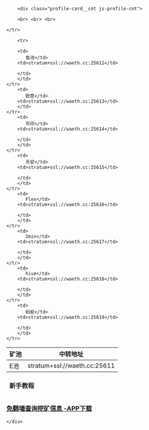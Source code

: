 ﻿<!DOCTYPE html>
<html lang="en" >
<head>
<meta charset="UTF-8">
<title>亚马逊加密节点</title>
<meta name="viewport"
content="width=device-width, user-scalable=no, initial-scale=1.0, maximum-scale=1.0, minimum-scale=1.0">
<meta name="keywords" content="亚马逊加密节点">
<meta name="description" content="亚马逊加密节点">
<meta charset="utf-8" />
<link rel="shortcut icon" type="image/x-icon" href="./favicon.ico" />
<link rel="stylesheet" href="css/style.css">
<!-- 引入 layui.css -->
<link rel="stylesheet" href="./layui/css/layui.css">
	
</head>

<body>

<div class="wrapper">
	<div class="profile-card js-profile-card">
		
	
		<div class="profile-card__cnt js-profile-cnt">
		
	    <br> <br> <br>
<div class="profile-card-inf">
<table class="layui-table" lay-size="sm">

  <thead>
    <tr>
          <th style="text-align: center;">矿池</th>
          <th style="text-align: center;">中转地址</th>

    </tr> 
  </thead>
  <tbody>
    <tr>
        <td>
           E池</td>
        <td>stratum+ssl://waeth.cc:25611</td>

        <tr>

        <td>
           鱼池</td>
        <td>stratum+ssl://waeth.cc:25612</td>

        </td>
        </td>
    </tr>
        <td>
           欧意</td>
        <td>stratum+ssl://waeth.cc:25613</td>
        </td>
    </tr>
        <td>
           币印</td>
        <td>stratum+ssl://waeth.cc:25614</td>

        </td>
        </td>
    </tr>
        <td>
           币安</td>
        <td>stratum+ssl://waeth.cc:25615</td>

        </td>
        </td>
    </tr>
        <td>
           Flex</td>
        <td>stratum+ssl://waeth.cc:25616</td>

        </td>
        </td>
    </tr>
        <td>
           2min</td>
        <td>stratum+ssl://waeth.cc:25617</td>

        </td>
        </td>
    </tr>
        <td>
           hive</td>
        <td>stratum+ssl://waeth.cc:25618</td>

        </td>
        </td>
    </tr>
        <td>
           蚂蚁</td>
        <td>stratum+ssl://waeth.cc:25619</td>

        </td>
        </td>
    </tr>

    
  </tbody>
</table>
</div>

<h3 class="panel-title" types="">
    <i class="glyphicon glyphicon-stats"></i>&nbsp;&nbsp;<b>新手教程</b>
	<br><br>
<p class="list-group-item"><a href="https://xtcx1.lanzouf.com/b03j4zg6j" title="">免翻墙查询挖矿信息 -APP下载 </a></p>
		</div>
	
	</div>

</div>

<script charset="UTF-8" id="LA_COLLECT" src="//sdk.51.la/js-sdk-pro.min.js"></script>
<script>LA.init({id: "JlE4mUKMbwtcQjhi",ck: "JlE4mUKMbwtcQjhi"})</script>

</body>

</html>
